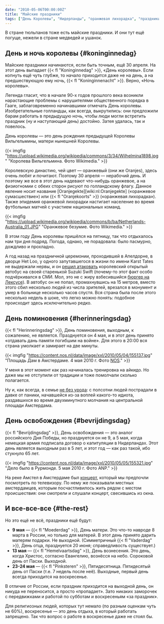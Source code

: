 ```yaml
---
date: "2010-05-06T00:00:00Z"
title: "Майские праздники"
tags: ["День Королевы", "Нидерланды", "оранжевая лихорадка", "праздники"]
---
```


В стране тюльпанов тоже есть майские праздники. И они тут ещё погуще, нежели в стране медведей и ушанок.

## День и ночь королевы {#koninginnedag}

Майские праздники начинаются, если быть точным, ещё 30 апреля. На этот день выпадает {{< fl "Koninginnedag" >}}, «День королевы». Если копнуть ещё чуть глубже, то начало приходится даже не на день, а на предшествующую ему ночь, {{< fl "Koninginnenacht" >}}. Верно, «Ночь королевы».

<!--more-->

Легенда гласит, что в начале 90-х годов прошлого века возникли нарастающие проблемы с нарушителями общественного порядка в Гааге, заблаговременно начинавшими отмечать День королевы. Изобретательные голландцы, как всегда, выкрутились: они предложили барам работать в предыдущую ночь, чтобы люди могли встретить праздник (ну и наступающий день) достойно. Затея удалась, так и повелось.

День королевы — это день рождения предыдущей Королевы Вильгельмины, матери нынешней Королевы.

{{< imgfig "https://upload.wikimedia.org/wikipedia/commons/3/34/Wilhelmina1898.jpg" "Королева Вильгельмина. Фото Wikimedia." >}}

Королевскую династию, чей цвет — оранжевый (они же Oranjes), здесь очень любят и почитают. Поэтому 30 апреля — нерабочий день. И поэтому же все в этот день надевают что-нибудь оранжевое, а на физиогномии с обеих сторон рисуют по голландскому флагу. Данное явление носит название [Oranjegekte][wiki:nl:Oranjegekte] («оранжевое сумасшествие») или {{< fl "Oranjekoorts" >}} («оранжевая лихорадка»). Также эпидемия оранжевой лихорадки настигает население во время футбольных матчей с участием национальных команд.

{{< imgfig "https://upload.wikimedia.org/wikipedia/commons/b/ba/Netherlands-Australia_01.JPG" "Оранжевое безумие. Фото Wikimedia." >}}

В этом году День королевы пришёлся на пятницу, так что отдыхалось нам три дня подряд. Погода, однако, не порадовала: было пасмурно, дождливо и прохладно.

А год назад на праздничной церемонии, проходившей в Апелдорне, в дворце Het Loo, у одного запутавшегося в жизни по имени Karst Tates не выдержали нервы, и он [решил атаковать](http://www.timesonline.co.uk/tol/news/world/europe/article6206084.ece) королевский открытый автобус на своей старенькой Suzuki Swift (почему-то этот факт особо подчёркивался в СМИ. Мол, это не с жиру взбесившийся [бюргер на Лексусе](http://www.rosbalt.ru/2010/05/06/734494.html)). В автобус он не попал, промахнувшись на 15 метров, вместо этого сбил несколько людей из числа зрителей, врезался в монумент и умер в больнице несколько часов спустя. Вся страна была после этого несколько недель в шоке, что легко можно понять: подобное происходит здесь исключительно редко.

## День поминовения {#herinneringsdag}

{{< fl "Herinneringsdag" >}}, День поминовения, выходным, к сожалению, не является. Празднуется он 4 мая, и в этот день принято «отдавать дань памяти погибшим на войне». Для этого в 20:00 вся страна умолкает и замирает на две минуты.

{{< imgfig "https://content.nos.nl/data/image/xxl/2010/05/04/155137.jpg" "Площадь Дам в Амстердаме. 4 мая 2010 г. Фото [NOS](http://nos.nl/)." >}}

У меня в этот момент как раз начиналась тренировка на айкидо. Но даже мы не отступили от традиции и тоже помолчали сколько полагается.

Ну и, как всегда, в семье [не без урода](http://www.dutchnews.nl/news/archives/2010/05/dozens_injured_in_remembrance.php): с полсотни людей пострадали в давке от паники, начавшейся из-за воплей какого-то идиота, раздавшихся во время двухминутного молчания на центральной площади Амстердама.

## День освобождения {#bevrijdingsdag}

{{< fl "Bevrijdingsdag" >}}, День освобождения — это аналог российского Дня Победы, но празднуется он не 9, а 5 мая, когда немецкая армия подписала договор о капитуляции в Нидерландах. Этот день является выходным раз в 5 лет, и этот год — как раз такой, ибо стукнуло 65 лет.

{{< imgfig "https://content.nos.nl/data/image/xxl/2010/05/05/155321.jpg" "Дело было в Рурмонде. 5 мая 2010 г. Фото ANP." >}}

На реке Амстел в Амстердаме был [концерт](http://nos.nl/video/155341-bevrijdingsdag-in-amsterdam.html), который мы предпочли посмотреть по телевизору. По нему же показывали местных амстердамцев, которым посчастливилось жить рядом с местом происшествия: они смотрели и слушали концерт, свесившись из окна.

## И все-все-все {#the-rest}

Но это ещё не всё, праздники ещё будут:

 * **9 мая** ­— {{< fl "Moederdag" >}}, День матери. Это что-то навроде 8 марта в России, но только для матерей. В этот день принято дарить матерям подарки. Не выходной. (Симметричный {{< fl "Vaderdag" >}}, День отца, празднуется 20 июня; справедливость существует.)
 * **13 мая** ­— {{< fl "Hemelvaartsdag" >}}, День вознесения. Это день, когда Христос, согласно Евангелию, вознёсся на небо. Сороковой день от Пасхи. Выходной.
 * **23-24 мая** ­— {{< fl "Pinksteren" >}}, Пятидесятница. Пятидесятый день от Пасхи (т.е. 7 недель после неё). Выходные, первый день всегда приходится на воскресенье.

В отличие от России, если праздник приходится на выходной день, он никуда не переносится, а просто «пропадает». Зато никаких заморочек с передвижками и работой по субботам и воскресеньям «за праздник».

Для религиозных людей, которых тут немало (по разным оценкам чуть не 60%), воскресенье — это день отдыха, в который работать запрещено. Так что вопрос о работе в воскресенье даже не стоял бы.

